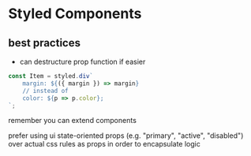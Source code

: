 # Styled Components

## best practices

- can destructure prop function if easier

```js
const Item = styled.div`
    margin: ${({ margin }) => margin}
    // instead of 
    color: ${p => p.color};
`;
```

remember you can extend components

prefer using ui state-oriented props (e.g. "primary", "active", "disabled") over actual css rules as props in order to encapsulate logic
